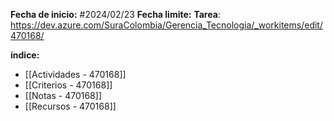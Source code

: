 **Fecha de inicio:** #2024/02/23
**Fecha limite:**
**Tarea**:
https://dev.azure.com/SuraColombia/Gerencia_Tecnologia/_workitems/edit/470168/

**índice:**
- [[Actividades - 470168]]
- [[Criterios - 470168]]
- [[Notas - 470168]]
- [[Recursos - 470168]]
